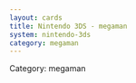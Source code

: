 ```yaml
---
layout: cards
title: Nintendo 3DS - megaman
system: nintendo-3ds
category: megaman
---
```

<div class="alert alert-secondary mb-4"><span class="i18n innerHTML-category">Category: </span><span class="i18n innerHTML-cat-megaman">megaman</span></div>
